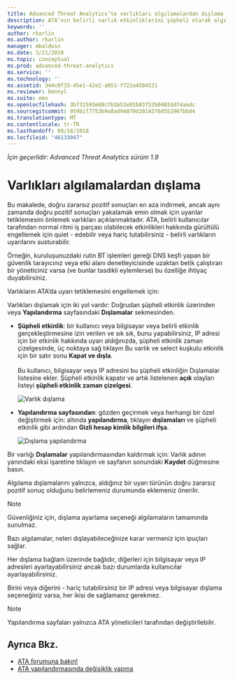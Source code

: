```yaml
---
title: Advanced Threat Analytics’te varlıkları algılamalardan dışlama | Microsoft Docs
description: ATA’nın belirli varlık etkinliklerini şüpheli olarak algılamasını nasıl engelleyeceğinizi açıklar
keywords: ''
author: rkarlin
ms.author: rkarlin
manager: mbaldwin
ms.date: 3/21/2018
ms.topic: conceptual
ms.prod: advanced-threat-analytics
ms.service: ''
ms.technology: ''
ms.assetid: 344c0f33-45e1-42e2-a051-f722a4504531
ms.reviewer: bennyl
ms.suite: ems
ms.openlocfilehash: 3b731593e08cfb1b52e01b83f52b0403dd74aadc
ms.sourcegitcommit: 959b1f7753b9a8ad94870d2014376d55296fbbd4
ms.translationtype: MT
ms.contentlocale: tr-TR
ms.lasthandoff: 09/18/2018
ms.locfileid: "46133047"
---
```

*İçin geçerlidir: Advanced Threat Analytics sürüm 1.9*



# <a name="excluding-entities-from-detections"></a>Varlıkları algılamalardan dışlama
Bu makalede, doğru zararsız pozitif sonuçları en aza indirmek, ancak aynı zamanda doğru pozitif sonuçları yakalamak emin olmak için uyarılar tetiklemesini önlemek varlıkları açıklanmaktadır. ATA, belirli kullanıcılar tarafından normal ritmi iş parçası olabilecek etkinlikleri hakkında gürültülü engellemek için quiet - edebilir veya hariç tutabilirsiniz - belirli varlıkların uyarılarını susturabilir.

Örneğin, kuruluşunuzdaki rutin BT işlemleri gereği DNS keşfi yapan bir güvenlik tarayıcınız veya etki alanı denetleyicisinde uzaktan betik çalıştıran bir yöneticiniz varsa (ve bunlar tasdikli eylemlerse) bu özelliğe ihtiyaç duyabilirsiniz.

Varlıkların ATA’da uyarı tetiklemesini engellemek için:

Varlıkları dışlamak için iki yol vardır: Doğrudan şüpheli etkinlik üzerinden veya **Yapılandırma** sayfasındaki **Dışlamalar** sekmesinden.

- **Şüpheli etkinlik**: bir kullanıcı veya bilgisayar veya belirli etkinlik gerçekleştirmesine izin verilen ve sık sık, bunu yapabilirsiniz, IP adresi için bir etkinlik hakkında uyarı aldığınızda, şüpheli etkinlik zaman çizelgesinde, üç noktaya sağ tıklayın Bu varlık ve select kuşkulu etkinlik için bir satır sonu **Kapat ve dışla**. <br></br>Bu kullanıcı, bilgisayar veya IP adresini bu şüpheli etkinliğin Dışlamalar listesine ekler. Şüpheli etkinlik kapatır ve artık listelenen **açık** olayları listeyi **şüpheli etkinlik zaman çizelgesi**.

    ![Varlık dışlama](./media/exclude-in-sa.png)

- **Yapılandırma sayfasından**: gözden geçirmek veya herhangi bir özel değiştirmek için: altında **yapılandırma**, tıklayın **dışlamaları** ve şüpheli etkinlik gibi ardından  **Gizli hesap kimlik bilgileri ifşa**.

    ![Dışlama yapılandırma](./media/exclusions-config-page.png)

Bir varlığı **Dışlamalar** yapılandırmasından kaldırmak için: Varlık adının yanındaki eksi işaretine tıklayın ve sayfanın sonundaki **Kaydet** düğmesine basın.

Algılama dışlamalarını yalnızca, aldığınız bir uyarı türünün doğru zararsız pozitif sonuç olduğunu belirlemeniz durumunda eklemeniz önerilir. 

> [!NOTE]
> Güvenliğiniz için, dışlama ayarlama seçeneği algılamaların tamamında sunulmaz. 

Bazı algılamalar, neleri dışlayabileceğinize karar vermeniz için ipuçları sağlar. 

Her dışlama bağlam üzerinde bağlıdır, diğerleri için bilgisayar veya IP adresleri ayarlayabilirsiniz ancak bazı durumlarda kullanıcılar ayarlayabilirsiniz. 

Birini veya diğerini - hariç tutabilirsiniz bir IP adresi veya bilgisayar dışlama seçeneğiniz varsa, her ikisi de sağlamanız gerekmez.

> [!NOTE]
> Yapılandırma sayfaları yalnızca ATA yöneticileri tarafından değiştirilebilir.


## <a name="see-also"></a>Ayrıca Bkz.
- [ATA forumuna bakın!](https://social.technet.microsoft.com/Forums/security/home?forum=mata)
- [ATA yapılandırmasında değişiklik yapma](modifying-ata-center-configuration.md)
